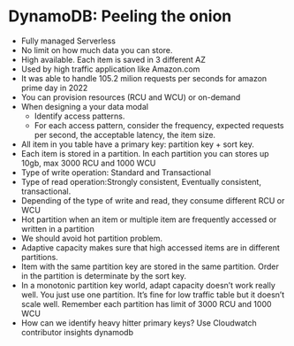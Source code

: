 # DynamoDB: Peeling the onion

- Fully managed Serverless
- No limit on how much data you can store.
- High available. Each item is saved in 3 different AZ
- Used by high traffic application like Amazon.com
- It was able to handle 105.2 milion requests per seconds for amazon prime day in 2022
- You can provision resources (RCU and WCU) or on-demand
- When designing a your data modal
    - Identify access patterns.
    - For each access pattern, consider the frequency, expected requests per second, the acceptable latency, the item size.
- All item in you table have a primary key: partition key + sort key.
- Each item is stored in a partition. In each partition you can stores up 10gb, max 3000 RCU and 1000 WCU
- Type of write operation: Standard and Transactional
- Type of read operation:Strongly consistent,  Eventually consistent, transactional.
- Depending of the type of write and read, they consume different RCU or WCU
- Hot partition when an item or multiple item are frequently accessed or written in a partition
- We should avoid hot partition problem.
- Adaptive capacity makes sure that high accessed items are in different partitions.
- Item with the same partition key are stored in the same partition. Order in the partition is determinate by the sort key.
- In a monotonic partition key world, adapt capacity doesn’t work really well. You just use one partition. It’s fine for low traffic table but it doesn’t scale well. Remember each partition has limit of 3000 RCU and 1000 WCU
- How can we identify heavy hitter primary keys? Use Cloudwatch contributor insights dynamodb